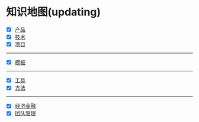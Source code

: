 # 知识地图(updating)

<!-- ![](earth.gif) -->

- [x] [产品](product/readme.md)
- [x] [技术](program/README.md)
- [x] [项目](pmp/README.md)

---

- [x] [模板](template/README.md)

---

- [x] [工具](tool/README.md)
- [x] [方法](methodology/README.md)

---

- [x] [经济金融](economy/README.md)
- [x] [团队管理](team/README.md)
